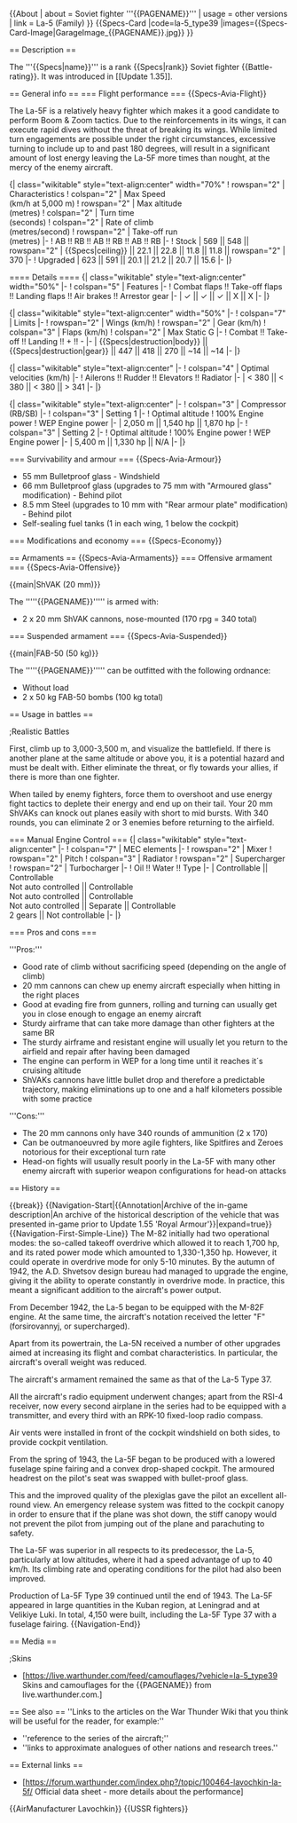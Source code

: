 {{About
| about = Soviet fighter '''{{PAGENAME}}'''
| usage = other versions
| link = La-5 (Family)
}}
{{Specs-Card
|code=la-5_type39
|images={{Specs-Card-Image|GarageImage_{{PAGENAME}}.jpg}}
}}

== Description ==
<!-- ''In the description, the first part should be about the history of and the creation and combat usage of the aircraft, as well as its key features. In the second part, tell the reader about the aircraft in the game. Insert a screenshot of the vehicle, so that if the novice player does not remember the vehicle by name, he will immediately understand what kind of vehicle the article is talking about.'' -->
The '''{{Specs|name}}''' is a rank {{Specs|rank}} Soviet fighter {{Battle-rating}}. It was introduced in [[Update 1.35]].

== General info ==
=== Flight performance ===
{{Specs-Avia-Flight}}
<!-- ''Describe how the aircraft behaves in the air. Speed, manoeuvrability, acceleration and allowable loads - these are the most important characteristics of the vehicle.'' -->

The La-5F is a relatively heavy fighter which makes it a good candidate to perform Boom & Zoom tactics. Due to the reinforcements in its wings, it can execute rapid dives without the threat of breaking its wings. While limited turn engagements are possible under the right circumstances, excessive turning to include up to and past 180 degrees, will result in a significant amount of lost energy leaving the La-5F more times than nought, at the mercy of the enemy aircraft.

{| class="wikitable" style="text-align:center" width="70%"
! rowspan="2" | Characteristics
! colspan="2" | Max Speed<br>(km/h at 5,000 m)
! rowspan="2" | Max altitude<br>(metres)
! colspan="2" | Turn time<br>(seconds)
! colspan="2" | Rate of climb<br>(metres/second)
! rowspan="2" | Take-off run<br>(metres)
|-
! AB !! RB !! AB !! RB !! AB !! RB
|-
! Stock
| 569 || 548 || rowspan="2" | {{Specs|ceiling}} || 22.1 || 22.8 || 11.8 || 11.8 || rowspan="2" | 370
|-
! Upgraded
| 623 || 591 || 20.1 || 21.2 || 20.7 || 15.6
|-
|}

==== Details ====
{| class="wikitable" style="text-align:center" width="50%"
|-
! colspan="5" | Features
|-
! Combat flaps !! Take-off flaps !! Landing flaps !! Air brakes !! Arrestor gear
|-
| ✓ || ✓ || ✓ || X || X     <!-- ✓ -->
|-
|}

{| class="wikitable" style="text-align:center" width="50%"
|-
! colspan="7" | Limits
|-
! rowspan="2" | Wings (km/h)
! rowspan="2" | Gear (km/h)
! colspan="3" | Flaps (km/h)
! colspan="2" | Max Static G
|-
! Combat !! Take-off !! Landing !! + !! -
|-
| {{Specs|destruction|body}} || {{Specs|destruction|gear}} || 447 || 418 || 270 || ~14 || ~14
|-
|}

{| class="wikitable" style="text-align:center"
|-
! colspan="4" | Optimal velocities (km/h)
|-
! Ailerons !! Rudder !! Elevators !! Radiator
|-
| < 380 || < 380 || < 380 || > 341
|-
|}

{| class="wikitable" style="text-align:center"
|-
! colspan="3" | Compressor (RB/SB)
|-
! colspan="3" | Setting 1
|-
! Optimal altitude
! 100% Engine power
! WEP Engine power
|-
| 2,050 m || 1,540 hp || 1,870 hp
|-
! colspan="3" | Setting 2
|-
! Optimal altitude
! 100% Engine power
! WEP Engine power
|-
| 5,400 m || 1,330 hp || N/A
|-
|}

=== Survivability and armour ===
{{Specs-Avia-Armour}}
<!-- ''Examine the survivability of the aircraft. Note how vulnerable the structure is and how secure the pilot is, whether the fuel tanks are armoured, etc. Describe the armour, if there is any, and also mention the vulnerability of other critical aircraft systems.'' -->

* 55 mm Bulletproof glass - Windshield
* 66 mm Bulletproof glass (upgrades to 75 mm with "Armoured glass" modification) - Behind pilot
* 8.5 mm Steel (upgrades to 10 mm with "Rear armour plate" modification) - Behind pilot
* Self-sealing fuel tanks (1 in each wing, 1 below the cockpit)

=== Modifications and economy ===
{{Specs-Economy}}

== Armaments ==
{{Specs-Avia-Armaments}}
=== Offensive armament ===
{{Specs-Avia-Offensive}}
<!-- ''Describe the offensive armament of the aircraft, if any. Describe how effective the cannons and machine guns are in a battle, and also what belts or drums are better to use. If there is no offensive weaponry, delete this subsection.'' -->
{{main|ShVAK (20 mm)}}

The '''''{{PAGENAME}}''''' is armed with:

* 2 x 20 mm ShVAK cannons, nose-mounted (170 rpg = 340 total)

=== Suspended armament ===
{{Specs-Avia-Suspended}}
<!-- ''Describe the aircraft's suspended armament: additional cannons under the wings, bombs, rockets and torpedoes. This section is especially important for bombers and attackers. If there is no suspended weaponry remove this subsection.'' -->
{{main|FAB-50 (50 kg)}}

The '''''{{PAGENAME}}''''' can be outfitted with the following ordnance:

* Without load
* 2 x 50 kg FAB-50 bombs (100 kg total)

== Usage in battles ==
<!-- ''Describe the tactics of playing in the aircraft, the features of using aircraft in a team and advice on tactics. Refrain from creating a "guide" - do not impose a single point of view, but instead, give the reader food for thought. Examine the most dangerous enemies and give recommendations on fighting them. If necessary, note the specifics of the game in different modes (AB, RB, SB).'' -->
;Realistic Battles

First, climb up to 3,000-3,500 m, and visualize the battlefield. If there is another plane at the same altitude or above you, it is a potential hazard and must be dealt with. Either eliminate the threat, or fly towards your allies, if there is more than one fighter.

When tailed by enemy fighters, force them to overshoot and use energy fight tactics to deplete their energy and end up on their tail. Your 20 mm ShVAKs can knock out planes easily with short to mid bursts. With 340 rounds, you can eliminate 2 or 3 enemies before returning to the airfield.

=== Manual Engine Control ===
{| class="wikitable" style="text-align:center"
|-
! colspan="7" | MEC elements
|-
! rowspan="2" | Mixer
! rowspan="2" | Pitch
! colspan="3" | Radiator
! rowspan="2" | Supercharger
! rowspan="2" | Turbocharger
|-
! Oil !! Water !! Type
|-
| Controllable || Controllable<br>Not auto controlled || Controllable<br>Not auto controlled || Controllable<br>Not auto controlled || Separate || Controllable<br>2 gears || Not controllable
|-
|}

=== Pros and cons ===
<!-- ''Summarise and briefly evaluate the vehicle in terms of its characteristics and combat effectiveness. Mark its pros and cons in the bulleted list. Try not to use more than 6 points for each of the characteristics. Avoid using categorical definitions such as "bad", "good" and the like - use substitutions with softer forms such as "inadequate" and "effective".'' -->

'''Pros:'''

* Good rate of climb without sacrificing speed (depending on the angle of climb)
* 20 mm cannons can chew up enemy aircraft especially when hitting in the right places
* Good at evading fire from gunners, rolling and turning can usually get you in close enough to engage an enemy aircraft
* Sturdy airframe that can take more damage than other fighters at the same BR
* The sturdy airframe and resistant engine will usually let you return to the airfield and repair after having been damaged
* The engine can perform in WEP for a long time until it reaches it´s cruising altitude
* ShVAKs cannons have little bullet drop and therefore a predictable trajectory, making eliminations up to one and a half kilometers possible with some practice

'''Cons:'''

* The 20 mm cannons only have 340 rounds of ammunition (2 x 170)
* Can be outmanoeuvred by more agile fighters, like Spitfires and Zeroes notorious for their exceptional turn rate
* Head-on fights will usually result poorly in the La-5F with many other enemy aircraft with superior weapon configurations for head-on attacks

== History ==
<!-- ''Describe the history of the creation and combat usage of the aircraft in more detail than in the introduction. If the historical reference turns out to be too long, take it to a separate article, taking a link to the article about the vehicle and adding a block "/History" (example: <nowiki>https://wiki.warthunder.com/(Vehicle-name)/History</nowiki>) and add a link to it here using the <code>main</code> template. Be sure to reference text and sources by using <code><nowiki><ref></ref></nowiki></code>, as well as adding them at the end of the article with <code><nowiki><references /></nowiki></code>. This section may also include the vehicle's dev blog entry (if applicable) and the in-game encyclopedia description (under <code><nowiki>=== In-game description ===</nowiki></code>, also if applicable).'' -->

{{break}}
{{Navigation-Start|{{Annotation|Archive of the in-game description|An archive of the historical description of the vehicle that was presented in-game prior to Update 1.55 'Royal Armour'}}|expand=true}}
{{Navigation-First-Simple-Line}}
The M-82 initially had two operational modes: the so-called takeoff overdrive which allowed it to reach 1,700 hp, and its rated power mode which amounted to 1,330-1,350 hp. However, it could operate in overdrive mode for only 5-10 minutes. By the autumn of 1942, the A.D. Shvetsov design bureau had managed to upgrade the engine, giving it the ability to operate constantly in overdrive mode. In practice, this meant a significant addition to the aircraft's power output.

From December 1942, the La-5 began to be equipped with the M-82F engine. At the same time, the aircraft's notation received the letter "F" (forsirovannyj, or supercharged).

Apart from its powertrain, the La-5N received a number of other upgrades aimed at increasing its flight and combat characteristics. In particular, the aircraft's overall weight was reduced.

The aircraft's armament remained the same as that of the La-5 Type 37.

All the aircraft's radio equipment underwent changes; apart from the RSI-4 receiver, now every second airplane in the series had to be equipped with a transmitter, and every third with an RPK-10 fixed-loop radio compass.

Air vents were installed in front of the cockpit windshield on both sides, to provide cockpit ventilation.

From the spring of 1943, the La-5F began to be produced with a lowered fuselage spine fairing and a convex drop-shaped cockpit. The armoured headrest on the pilot's seat was swapped with bullet-proof glass.

This and the improved quality of the plexiglas gave the pilot an excellent all-round view. An emergency release system was fitted to the cockpit canopy in order to ensure that if the plane was shot down, the stiff canopy would not prevent the pilot from jumping out of the plane and parachuting to safety.

The La-5F was superior in all respects to its predecessor, the La-5, particularly at low altitudes, where it had a speed advantage of up to 40 km/h. Its climbing rate and operating conditions for the pilot had also been improved.

Production of La-5F Type 39 continued until the end of 1943. The La-5F appeared in large quantities in the Kuban region, at Leningrad and at Velikiye Luki. In total, 4,150 were built, including the La-5F Type 37 with a fuselage fairing.
{{Navigation-End}}

== Media ==
<!-- ''Excellent additions to the article would be video guides, screenshots from the game, and photos.'' -->

;Skins

* [https://live.warthunder.com/feed/camouflages/?vehicle=la-5_type39 Skins and camouflages for the {{PAGENAME}} from live.warthunder.com.]

== See also ==
''Links to the articles on the War Thunder Wiki that you think will be useful for the reader, for example:''

* ''reference to the series of the aircraft;''
* ''links to approximate analogues of other nations and research trees.''

== External links ==
<!--''Paste links to sources and external resources, such as:''
* ''topic on the official game forum;''
* ''other literature.''-->

* [https://forum.warthunder.com/index.php?/topic/100464-lavochkin-la-5f/ Official data sheet - more details about the performance]

{{AirManufacturer Lavochkin}}
{{USSR fighters}}